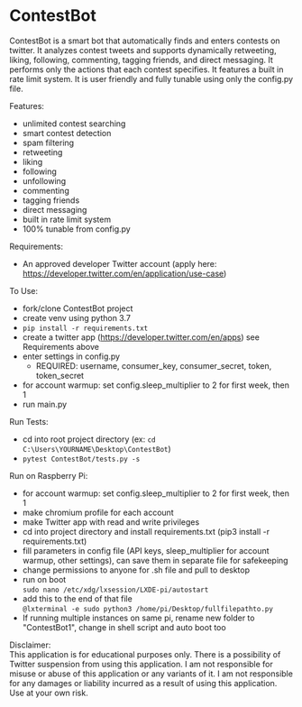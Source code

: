 # ContestBot
 ContestBot is a smart bot that automatically finds and enters contests on twitter. It analyzes contest tweets and supports dynamically retweeting, liking, following, commenting, tagging friends, and direct messaging. It performs only the actions that each contest specifies. It features a built in rate limit system. It is user friendly and fully tunable using only the config.py file.  

Features:  
- unlimited contest searching  
- smart contest detection  
- spam filtering  
- retweeting  
- liking  
- following  
- unfollowing  
- commenting  
- tagging friends  
- direct messaging  
- built in rate limit system  
- 100% tunable from config.py  

Requirements:  
- An approved developer Twitter account (apply here: https://developer.twitter.com/en/application/use-case)

To Use:  
- fork/clone ContestBot project   
- create venv using python 3.7  
- `pip install -r requirements.txt`  
- create a twitter app (https://developer.twitter.com/en/apps) see Requirements above  
- enter settings in config.py  
    - REQUIRED: username, consumer_key, consumer_secret, token, token_secret  
- for account warmup: set config.sleep_multiplier to 2 for first week, then 1  
- run main.py  

Run Tests:  
- cd into root project directory (ex: `cd C:\Users\YOURNAME\Desktop\ContestBot`)  
- `pytest ContestBot/tests.py -s`  

Run on Raspberry Pi:
- for account warmup: set config.sleep_multiplier to 2 for first week, then 1  
- make chromium profile for each account  
- make Twitter app with read and write privileges  
- cd into project directory and install requirements.txt (pip3 install -r requirements.txt)
- fill parameters in config file (API keys, sleep_multiplier for account warmup, other settings), can save them in separate file for safekeeping
- change permissions to anyone for .sh file and pull to desktop
- run on boot  
`sudo nano /etc/xdg/lxsession/LXDE-pi/autostart`
- add this to the end of that file  
`@lxterminal -e sudo python3 /home/pi/Desktop/fullfilepathto.py`
- If running multiple instances on same pi, rename new folder to "ContestBot1", change in shell script and auto boot too

Disclaimer:  
This application is for educational purposes only. There is a possibility of Twitter suspension from using this application. I am not responsible for misuse or abuse of this application or any variants of it. I am not responsible for any damages or liability incurred as a result of using this application. Use at your own risk.